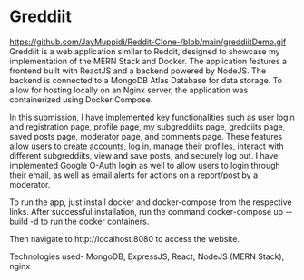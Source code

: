 # Greddiit
https://github.com/JayMuppidi/Reddit-Clone-/blob/main/greddiitDemo.gif
Greddiit is a web application similar to Reddit, designed to showcase my implementation of the MERN Stack and Docker. The application features a frontend built with ReactJS and a backend powered by NodeJS. The backend is connected to a MongoDB Atlas Database for data storage. To allow for hosting locally on an Nginx server, the application was containerized using Docker Compose.

In this submission, I have implemented key functionalities such as user login and registration page, profile page, my subgreddiits page, greddiits page, saved posts page, moderator page, and comments page. These features allow users to create accounts, log in, manage their profiles, interact with different subgreddiits, view and save posts, and securely log out. I have implemented Google O-Auth login as well to allow users to login through their email, as well as email alerts for actions on a report/post by a moderator. 

To run the app, just install docker and docker-compose from the respective links. After successful installation, run the command docker-compose up --build -d to run the docker containers.

Then navigate to http://localhost:8080 to access the website.

Technologies used- MongoDB, ExpressJS, React, NodeJS (MERN Stack), nginx
